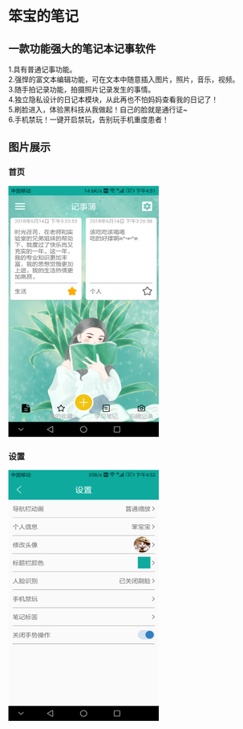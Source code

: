 # 笨宝的笔记
## 一款功能强大的笔记本记事软件
1.具有普通记事功能。<br>
2.强悍的富文本编辑功能，可在文本中随意插入图片，照片，音乐，视频。<br>
3.随手拍记录功能，拍摄照片记录发生的事情。<br>
4.独立隐私设计的日记本模块，从此再也不怕妈妈查看我的日记了！<br>
5.刷脸进入，体验黑科技从我做起！自己的脸就是通行证~<br>
6.手机禁玩！一键开启禁玩，告别玩手机重度患者！<br>
## 图片展示
### 首页
<img src="https://github.com/wang1995jiang/babysnote/blob/master/Screenshot_20180620-165154.png" width="300" height="500" alt="首页"/><br>
### 设置
<img src="https://github.com/wang1995jiang/babysnote/blob/master/Screenshot_20180620-165240.png" width="300" height="500" alt="设置"/><br>
